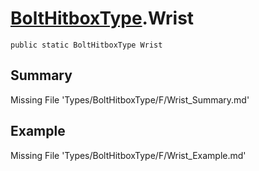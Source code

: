 # [BoltHitboxType](Types/BoltHitboxType.md).Wrist
`public static BoltHitboxType Wrist`
## Summary
Missing File 'Types/BoltHitboxType/F/Wrist_Summary.md'
## Example
Missing File 'Types/BoltHitboxType/F/Wrist_Example.md'

